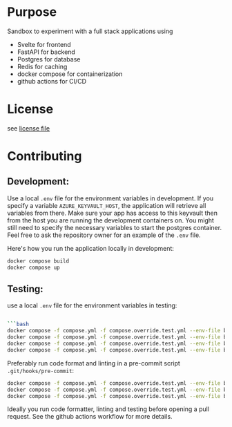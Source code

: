 # Purpose

Sandbox to experiment with a full stack applications using
- Svelte for frontend
- FastAPI for backend
- Postgres for database
- Redis for caching
- docker compose for containerization
- github actions for CI/CD

# License

see [license file](LICENSE)

# Contributing

## Development:

Use a local `.env` file for the environment variables in development. If you specify a variable `AZURE_KEYVAULT_HOST`, the application will retrieve all variables from there. Make sure your app has access to this keyvault then from the host you are running the development containers on. You might still need to specify the necessary variables to start the postgres container.
Feel free to ask the repository owner for an example of the `.env` file.

Here's how you run the application locally in development:


```bash
docker compose build
docker compose up
```


## Testing:

use a local `.env` file for the environment variables in testing:

```bash

```bash
docker compose -f compose.yml -f compose.override.test.yml --env-file backendAPI/src/tests/.env --remove-orphans build
docker compose -f compose.yml -f compose.override.test.yml --env-file backendAPI/src/tests/.env run backend_api sh -c "black ."
docker compose -f compose.yml -f compose.override.test.yml --env-file backendAPI/src/tests/.env run backend_api sh -c "ruff format ."
docker compose -f compose.yml -f compose.override.test.yml --env-file backendAPI/src/tests/.env run backend_api sh -c "pytest"
```


Preferably run code format and linting in a pre-commit script `.git/hooks/pre-commit`:

```bash
docker compose -f compose.yml -f compose.override.test.yml --env-file backendAPI/src/tests/.env --remove-orphans run -T --rm backend_api sh -c "black ."
docker compose -f compose.yml -f compose.override.test.yml --env-file backendAPI/src/tests/.env run -T --rm backend_api sh -c "ruff format ."
docker compose -f compose.yml -f compose.override.test.yml --env-file backendAPI/src/tests/.env run -T --rm backend_api sh -c "pytest -v"
```

Ideally you run code formatter, linting and testing before opening a pull request.
See the github actions workflow for more details.